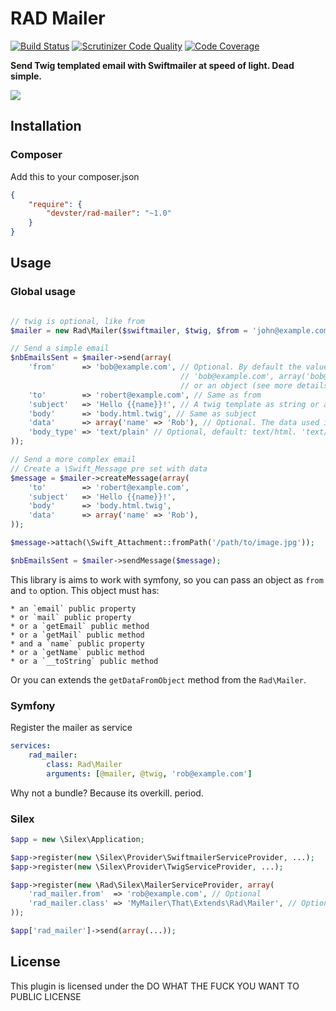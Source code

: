 RAD Mailer
==========
[![Build Status](https://travis-ci.org/devster/rad-mailer.svg)](https://travis-ci.org/devster/rad-mailer)
[![Scrutinizer Code Quality](https://scrutinizer-ci.com/g/devster/rad-mailer/badges/quality-score.png?b=master)](https://scrutinizer-ci.com/g/devster/rad-mailer/?branch=master)
[![Code Coverage](https://scrutinizer-ci.com/g/devster/rad-mailer/badges/coverage.png?b=master)](https://scrutinizer-ci.com/g/devster/rad-mailer/?branch=master)

**Send Twig templated email with Swiftmailer at speed of light. Dead simple.**

[![](http://www.reactiongifs.com/wp-content/uploads/2011/09/mind_blown.gif)](http://www.reactiongifs.com/wp-content/uploads/2011/09/mind_blown.gif)

Installation
------------

### Composer

Add this to your composer.json

```json
{
    "require": {
        "devster/rad-mailer": "~1.0"
    }
}
```

Usage
-----

### Global usage

```php

// twig is optional, like from
$mailer = new Rad\Mailer($swiftmailer, $twig, $from = 'john@example.com');

// Send a simple email
$nbEmailsSent = $mailer->send(array(
    'from'      => 'bob@example.com', // Optional. By default the value set in the constructor.
                                      // 'bob@example.com', array('bob@example.com' => 'Bob', ...)
                                      // or an object (see more details below)
    'to'        => 'robert@example.com', // Same as from
    'subject'   => 'Hello {{name}}!', // A twig template as string or a twig file template (ex: email.html.twig)
    'body'      => 'body.html.twig', // Same as subject
    'data'      => array('name' => 'Rob'), // Optional. The data used in both templates subject and body
    'body_type' => 'text/plain' // Optional, default: text/html. 'text/html' or 'text/plain'
));

// Send a more complex email
// Create a \Swift_Message pre set with data
$message = $mailer->createMessage(array(
    'to'        => 'robert@example.com',
    'subject'   => 'Hello {{name}}!',
    'body'      => 'body.html.twig',
    'data'      => array('name' => 'Rob'),
));

$message->attach(\Swift_Attachment::fromPath('/path/to/image.jpg'));

$nbEmailsSent = $mailer->sendMessage($message);
```

This library is aims to work with symfony, so you can pass an object as `from` and `to` option.
This object must has:

    * an `email` public property
    * or `mail` public property
    * or a `getEmail` public method
    * or a `getMail` public method
    * and a `name` public property
    * or a `getName` public method
    * or a `__toString` public method

Or you can extends the `getDataFromObject` method from the `Rad\Mailer`.

### Symfony

Register the mailer as service

```yaml
services:
    rad_mailer:
        class: Rad\Mailer
        arguments: [@mailer, @twig, 'rob@example.com']
```

Why not a bundle? Because its overkill. period.

### Silex

```php
$app = new \Silex\Application;

$app->register(new \Silex\Provider\SwiftmailerServiceProvider, ...);
$app->register(new \Silex\Provider\TwigServiceProvider, ...);

$app->register(new \Rad\Silex\MailerServiceProvider, array(
    'rad_mailer.from'  => 'rob@example.com', // Optional
    'rad_mailer.class' => 'MyMailer\That\Extends\Rad\Mailer', // Optional. By default 'Rad\Mailer' of course
));

$app['rad_mailer']->send(array(...));
```

License
-------

This plugin is licensed under the DO WHAT THE FUCK YOU WANT TO PUBLIC LICENSE
